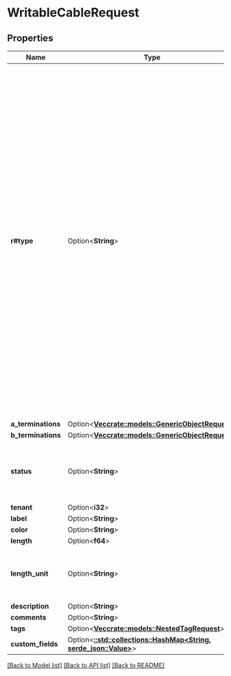 # WritableCableRequest

## Properties

Name | Type | Description | Notes
------------ | ------------- | ------------- | -------------
**r#type** | Option<**String**> | * `cat3` - CAT3 * `cat5` - CAT5 * `cat5e` - CAT5e * `cat6` - CAT6 * `cat6a` - CAT6a * `cat7` - CAT7 * `cat7a` - CAT7a * `cat8` - CAT8 * `dac-active` - Direct Attach Copper (Active) * `dac-passive` - Direct Attach Copper (Passive) * `mrj21-trunk` - MRJ21 Trunk * `coaxial` - Coaxial * `mmf` - Multimode Fiber * `mmf-om1` - Multimode Fiber (OM1) * `mmf-om2` - Multimode Fiber (OM2) * `mmf-om3` - Multimode Fiber (OM3) * `mmf-om4` - Multimode Fiber (OM4) * `mmf-om5` - Multimode Fiber (OM5) * `smf` - Singlemode Fiber * `smf-os1` - Singlemode Fiber (OS1) * `smf-os2` - Singlemode Fiber (OS2) * `aoc` - Active Optical Cabling (AOC) * `power` - Power | [optional]
**a_terminations** | Option<[**Vec<crate::models::GenericObjectRequest>**](GenericObjectRequest.md)> |  | [optional]
**b_terminations** | Option<[**Vec<crate::models::GenericObjectRequest>**](GenericObjectRequest.md)> |  | [optional]
**status** | Option<**String**> | * `connected` - Connected * `planned` - Planned * `decommissioning` - Decommissioning | [optional]
**tenant** | Option<**i32**> |  | [optional]
**label** | Option<**String**> |  | [optional]
**color** | Option<**String**> |  | [optional]
**length** | Option<**f64**> |  | [optional]
**length_unit** | Option<**String**> | * `km` - Kilometers * `m` - Meters * `cm` - Centimeters * `mi` - Miles * `ft` - Feet * `in` - Inches | [optional]
**description** | Option<**String**> |  | [optional]
**comments** | Option<**String**> |  | [optional]
**tags** | Option<[**Vec<crate::models::NestedTagRequest>**](NestedTagRequest.md)> |  | [optional]
**custom_fields** | Option<[**::std::collections::HashMap<String, serde_json::Value>**](serde_json::Value.md)> |  | [optional]

[[Back to Model list]](../README.md#documentation-for-models) [[Back to API list]](../README.md#documentation-for-api-endpoints) [[Back to README]](../README.md)


